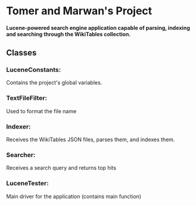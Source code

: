 # Tomer and Marwan's Project

#### Lucene-powered search engine application capable of parsing, indexing and searching through the WikiTables collection.

## Classes

### LuceneConstants:
Contains the project's global variables.

### TextFileFilter:
Used to format the file name

### Indexer:
Receives the WikiTables JSON files, parses them, and indexes them.

### Searcher:
Receives a search query and returns top hits

### LuceneTester:
Main driver for the application (contains main function)



